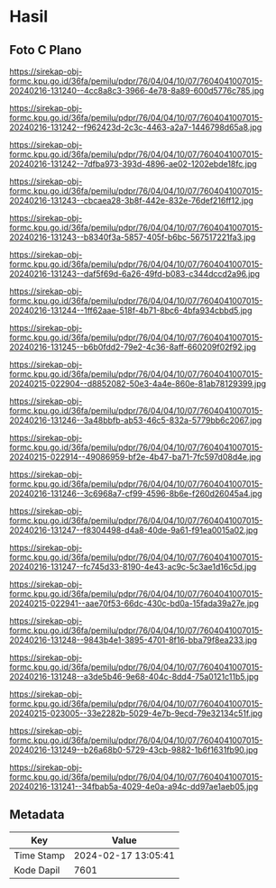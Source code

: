 # Hasil

## Foto C Plano

https://sirekap-obj-formc.kpu.go.id/36fa/pemilu/pdpr/76/04/04/10/07/7604041007015-20240216-131240--4cc8a8c3-3966-4e78-8a89-600d5776c785.jpg

https://sirekap-obj-formc.kpu.go.id/36fa/pemilu/pdpr/76/04/04/10/07/7604041007015-20240216-131242--f962423d-2c3c-4463-a2a7-1446798d65a8.jpg

https://sirekap-obj-formc.kpu.go.id/36fa/pemilu/pdpr/76/04/04/10/07/7604041007015-20240216-131242--7dfba973-393d-4896-ae02-1202ebde18fc.jpg

https://sirekap-obj-formc.kpu.go.id/36fa/pemilu/pdpr/76/04/04/10/07/7604041007015-20240216-131243--cbcaea28-3b8f-442e-832e-76def216ff12.jpg

https://sirekap-obj-formc.kpu.go.id/36fa/pemilu/pdpr/76/04/04/10/07/7604041007015-20240216-131243--b8340f3a-5857-405f-b6bc-567517221fa3.jpg

https://sirekap-obj-formc.kpu.go.id/36fa/pemilu/pdpr/76/04/04/10/07/7604041007015-20240216-131243--daf5f69d-6a26-49fd-b083-c344dccd2a96.jpg

https://sirekap-obj-formc.kpu.go.id/36fa/pemilu/pdpr/76/04/04/10/07/7604041007015-20240216-131244--1ff62aae-518f-4b71-8bc6-4bfa934cbbd5.jpg

https://sirekap-obj-formc.kpu.go.id/36fa/pemilu/pdpr/76/04/04/10/07/7604041007015-20240216-131245--b6b0fdd2-79e2-4c36-8aff-660209f02f92.jpg

https://sirekap-obj-formc.kpu.go.id/36fa/pemilu/pdpr/76/04/04/10/07/7604041007015-20240215-022904--d8852082-50e3-4a4e-860e-81ab78129399.jpg

https://sirekap-obj-formc.kpu.go.id/36fa/pemilu/pdpr/76/04/04/10/07/7604041007015-20240216-131246--3a48bbfb-ab53-46c5-832a-5779bb6c2067.jpg

https://sirekap-obj-formc.kpu.go.id/36fa/pemilu/pdpr/76/04/04/10/07/7604041007015-20240215-022914--49086959-bf2e-4b47-ba71-7fc597d08d4e.jpg

https://sirekap-obj-formc.kpu.go.id/36fa/pemilu/pdpr/76/04/04/10/07/7604041007015-20240216-131246--3c6968a7-cf99-4596-8b6e-f260d26045a4.jpg

https://sirekap-obj-formc.kpu.go.id/36fa/pemilu/pdpr/76/04/04/10/07/7604041007015-20240216-131247--f8304498-d4a8-40de-9a61-f91ea0015a02.jpg

https://sirekap-obj-formc.kpu.go.id/36fa/pemilu/pdpr/76/04/04/10/07/7604041007015-20240216-131247--fc745d33-8190-4e43-ac9c-5c3ae1d16c5d.jpg

https://sirekap-obj-formc.kpu.go.id/36fa/pemilu/pdpr/76/04/04/10/07/7604041007015-20240215-022941--aae70f53-66dc-430c-bd0a-15fada39a27e.jpg

https://sirekap-obj-formc.kpu.go.id/36fa/pemilu/pdpr/76/04/04/10/07/7604041007015-20240216-131248--9843b4e1-3895-4701-8f16-bba79f8ea233.jpg

https://sirekap-obj-formc.kpu.go.id/36fa/pemilu/pdpr/76/04/04/10/07/7604041007015-20240216-131248--a3de5b46-9e68-404c-8dd4-75a0121c11b5.jpg

https://sirekap-obj-formc.kpu.go.id/36fa/pemilu/pdpr/76/04/04/10/07/7604041007015-20240215-023005--33e2282b-5029-4e7b-9ecd-79e32134c51f.jpg

https://sirekap-obj-formc.kpu.go.id/36fa/pemilu/pdpr/76/04/04/10/07/7604041007015-20240216-131249--b26a68b0-5729-43cb-9882-1b6f1631fb90.jpg

https://sirekap-obj-formc.kpu.go.id/36fa/pemilu/pdpr/76/04/04/10/07/7604041007015-20240216-131241--34fbab5a-4029-4e0a-a94c-dd97ae1aeb05.jpg


## Metadata

| Key        | Value               |
| ---------- | ------------------- |
| Time Stamp | 2024-02-17 13:05:41 |
| Kode Dapil | 7601                |



